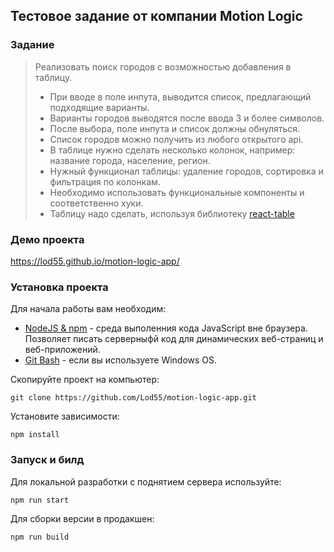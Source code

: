 ## Тестовое задание от компании Motion Logic

### Задание 

> Реализовать поиск городов с возможностью добавления в таблицу.
>
> - При вводе в поле инпута, выводится список, предлагающий подходящие варианты.
> - Варианты городов выводятся после ввода 3 и более символов.
> - После выбора, поле инпута и список должны обнуляться.
> - Список городов можно получить из любого открытого api.
> - В таблице нужно сделать несколько колонок, например: название города, население, регион.
> - Нужный функционал таблицы: удаление городов, сортировка и фильтрация по колонкам.
> - Необходимо использовать функциональные компоненты и соответственно хуки.
> - Таблицу надо сделать, используя библиотеку [react-table](https://react-table.tanstack.com/)

### Демо проекта

https://lod55.github.io/motion-logic-app/

### Установка проекта

Для начала работы вам необходим:

- [NodeJS & npm](https://nodejs.org/en/) - среда выполенния кода JavaScript вне браузера. Позволяет писать серверныфй код для динамических веб-страниц и веб-приложений.
- [Git Bash](https://gitforwindows.org/) - если вы используете Windows OS.

Скопируйте проект на компьютер:

```
git clone https://github.com/Lod55/motion-logic-app.git
```

Установите зависимости:

```
npm install
```

### Запуск и билд

Для локальной разработки с поднятием сервера используйте:

```
npm run start
```

Для сборки версии в продакшен:

```
npm run build
```
